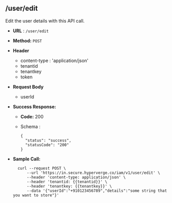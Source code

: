 ## /user/edit

Edit the user details with this API call.

* **URL** : `/user/edit`
  
* **Method:** `POST`

* **Header**
	
	- content-type : 'application/json'
	- tenantid 
	- tenantkey
	- token
	
* **Request Body**

	- userId
  
* **Success Response:**

  * **Code:** 200 <br />
  * Schema : 
		
			
		{
		  "status": "success",
		  "statusCode": "200"
		}
		
	

* **Sample Call:**

   	
    	curl --request POST \
  			--url 'https://in.secure.hyperverge.co/iam/v1/user/edit' \
            --header 'content-type: application/json' \
            --header 'tenantid: {{tenantid}}' \
            --header 'tenantkey: {{tenantkey}}' \
            --data '{"userId":"+910123456789","details":"some string that you want to store"}'


    	
    	
